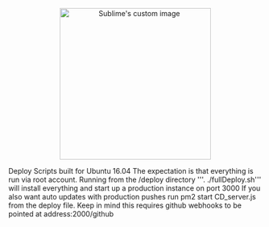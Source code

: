 
<p align="center">
  <img src="https://i.imgur.com/oUO93jC.png" width="300px" alt="Sublime's custom image"/>
</p>

Deploy Scripts built for Ubuntu 16.04 The expectation is that everything is run via root account.
Running from the /deploy directory '''. ./fullDeploy.sh''' will install everything and start up a production instance on port 3000
If you also want auto updates with production pushes run pm2 start CD_server.js from the deploy file. Keep in mind this requires github webhooks to be pointed at address:2000/github 
